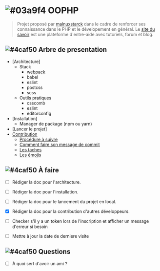 # ![#03a9f4](https://placehold.it/15/03a9f4/000000?text=+) OOPHP

> Projet proposé par [malnuxstarck](https://github.com/malnuxstarck/) dans le cadre de renforcer ses connaissance dans le PHP et le dévelopement en général. Le [site du savoir](https://github.com/malnuxstarck/Sitedusavoir) est une plateforme d'entre-aide avec tutoriels, forum et blog.


## ![#4caf50](https://placehold.it/15/4caf50/000000?text=+) Arbre de presentation

- [Architecture]
  - Stack
    - webpack
    - babel
    - eslint
    - postcss
    - scss
  - Outils pratiques
    - csscomb
    - eslint
    - editorconfig
- [Installation]
  - Manager de package (npm ou yarn)
- [Lancer le projet]
- [Contribution](docs/contribution.md)
  - [Procédure à suivre](docs/contribution.md#procédure-à-suivre)
  - [Comment faire son message de commit](docs/contribution.md#comment-faire-son-message-de-commit)
  - [Les taches](docs/contribution.md#les-taches)
  - [Les émojis](docs/contribution.md#les-émojis)


## ![#4caf50](https://placehold.it/15/4caf50/000000?text=+) À faire

- [ ] Rédiger la doc pour l'architecture.
- [ ] Rédiger la doc pour l'installation.
- [ ] Rédiger la doc pour le lancement du projet en local.
- [x] Rédiger la doc pour la contribution d'autres développeurs.
- [ ] Checker s'il y a un token lors de l'inscription et afficher un message d'erreur si besoin
- [ ] Mettre à jour la date de derniere visite


## ![#4caf50](https://placehold.it/15/4caf50/000000?text=+) Questions

- [ ] À quoi sert d'avoir un ami ?

